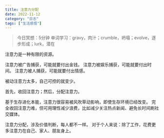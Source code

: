 ```yaml
---
title: 注意力分配
date: 2022-11-12
category: "日志"
tags: ["生活感悟"]
---
```

> 今日冥想：5分钟
> 单词学习：gravy，肉汁；crumble，坍塌；evolve，逐步形成；lurk，潜在

注意力是一种有限的资源。

注意力被广告捕获，可能就要付出金钱。
注意力被娱乐捕获，可能就要付出时间。
注意力被人捕获，可能就要付出情感。

被动注意力太多，自己可控的就变少。

首先，收回注意力；然后，分配注意力。

基于生存进化本能，注意力很容易被风吹草动影响，即使生存环境已经改变。
完全收回注意力难，但可用理性减少浪费，比如减少关注热点新闻、避免长时间刷社交媒体。

注意力分配，涉及价值判断，每人都不一样。
对于个人来说：除了工作，花费更多注意力在自己、家人、朋友身上。






